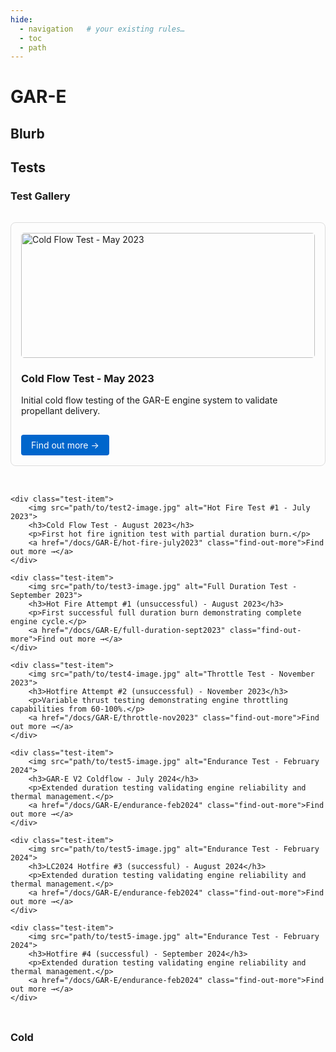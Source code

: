 ```yaml
---
hide:
  - navigation   # your existing rules…
  - toc
  - path
---
```



# GAR-E

## Blurb


## Tests

### Test Gallery

<div class="test-gallery">
    <div class="test-item">
        <img src="path/to/test1-image.jpg" alt="Cold Flow Test - May 2023">
        <h3>Cold Flow Test - May 2023</h3>
        <p>Initial cold flow testing of the GAR-E engine system to validate propellant delivery.</p>
        <a href="/docs/GAR-E/cold-flow-may2023" class="find-out-more">Find out more →</a>
    </div>
    
    <div class="test-item">
        <img src="path/to/test2-image.jpg" alt="Hot Fire Test #1 - July 2023">
        <h3>Cold Flow Test - August 2023</h3>
        <p>First hot fire ignition test with partial duration burn.</p>
        <a href="/docs/GAR-E/hot-fire-july2023" class="find-out-more">Find out more →</a>
    </div>
    
    <div class="test-item">
        <img src="path/to/test3-image.jpg" alt="Full Duration Test - September 2023">
        <h3>Hot Fire Attempt #1 (unsuccessful) - August 2023</h3>
        <p>First successful full duration burn demonstrating complete engine cycle.</p>
        <a href="/docs/GAR-E/full-duration-sept2023" class="find-out-more">Find out more →</a>
    </div>
    
    <div class="test-item">
        <img src="path/to/test4-image.jpg" alt="Throttle Test - November 2023">
        <h3>Hotfire Attempt #2 (unsuccessful) - November 2023</h3>
        <p>Variable thrust testing demonstrating engine throttling capabilities from 60-100%.</p>
        <a href="/docs/GAR-E/throttle-nov2023" class="find-out-more">Find out more →</a>
    </div>
    
    <div class="test-item">
        <img src="path/to/test5-image.jpg" alt="Endurance Test - February 2024">
        <h3>GAR-E V2 Coldflow - July 2024</h3>
        <p>Extended duration testing validating engine reliability and thermal management.</p>
        <a href="/docs/GAR-E/endurance-feb2024" class="find-out-more">Find out more →</a>
    </div>

    <div class="test-item">
        <img src="path/to/test5-image.jpg" alt="Endurance Test - February 2024">
        <h3>LC2024 Hotfire #3 (successful) - August 2024</h3>
        <p>Extended duration testing validating engine reliability and thermal management.</p>
        <a href="/docs/GAR-E/endurance-feb2024" class="find-out-more">Find out more →</a>
    </div>

    <div class="test-item">
        <img src="path/to/test5-image.jpg" alt="Endurance Test - February 2024">
        <h3>Hotfire #4 (successful) - September 2024</h3>
        <p>Extended duration testing validating engine reliability and thermal management.</p>
        <a href="/docs/GAR-E/endurance-feb2024" class="find-out-more">Find out more →</a>
    </div>

</div>

<style>
    .test-gallery {
        display: grid;
        grid-template-columns: repeat(auto-fill, minmax(300px, 1fr));
        gap: 2rem;
        margin: 2rem 0;
    }
    
    .test-item {
        border: 1px solid #ddd;
        border-radius: 8px;
        padding: 1rem;
        transition: transform 0.3s ease, box-shadow 0.3s ease;
    }
    
    .test-item:hover {
        transform: translateY(-5px);
        box-shadow: 0 10px 20px rgba(0,0,0,0.1);
    }
    
    .test-item img {
        width: 100%;
        height: 200px;
        object-fit: cover;
        border-radius: 5px;
    }
    
    .find-out-more {
        display: inline-block;
        margin-top: 1rem;
        padding: 0.5rem 1rem;
        background-color: #0066cc;
        color: white;
        text-decoration: none;
        border-radius: 4px;
        transition: background-color 0.3s ease;
    }
    
    .find-out-more:hover {
        background-color: #004c99;
    }
</style>

### Cold

